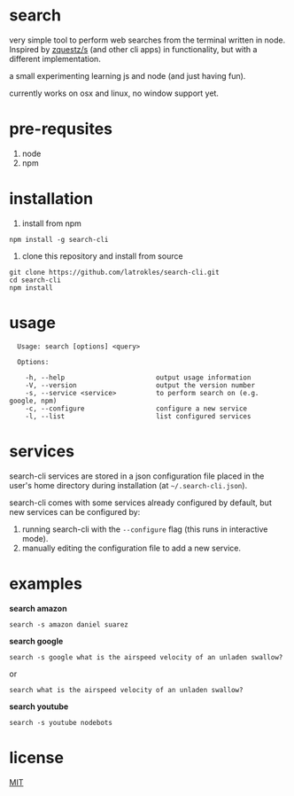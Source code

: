 # search

very simple tool to perform web searches from the terminal written in node. 
Inspired by [zquestz/s](https://github.com/zquestz/s) (and other cli apps) in 
functionality, but with a different implementation.

a small experimenting learning js and node (and just having fun).

currently works on osx and linux, no window support yet.

# pre-requsites

1. node
1. npm

# installation

1. install from npm
```
npm install -g search-cli
```

1. clone this repository and install from source
```
git clone https://github.com/latrokles/search-cli.git
cd search-cli
npm install
```

# usage
```
  Usage: search [options] <query>

  Options:

    -h, --help                       output usage information
    -V, --version                    output the version number
    -s, --service <service>          to perform search on (e.g. google, npm)
    -c, --configure                  configure a new service
    -l, --list                       list configured services
```

# services
search-cli services are stored in a json configuration file placed in the user's
home directory during installation (at ```~/.search-cli.json```).

search-cli comes with some services already configured by default, but new 
services can be configured by:

1. running search-cli with the ``` --configure ``` flag (this runs in interactive mode).
1. manually editing the configuration file to add a new service.

# examples

**search amazon**
```
search -s amazon daniel suarez
```

**search google**
```
search -s google what is the airspeed velocity of an unladen swallow?
```

or 
```
search what is the airspeed velocity of an unladen swallow?
```

**search youtube**
```
search -s youtube nodebots
```

# license
[MIT](https://github.com/latrokles/search-cli/blob/master/LICENSE)
